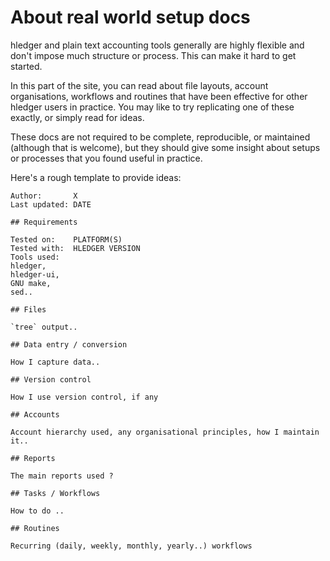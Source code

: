 # About real world setup docs

hledger and plain text accounting tools generally are highly flexible
and don't impose much structure or process. This can make it hard to
get started.

In this part of the site, you can read about file layouts, account
organisations, workflows and routines that have been effective for
other hledger users in practice. You may like to try replicating one
of these exactly, or simply read for ideas.

These docs are not required to be complete, reproducible, or
maintained (although that is welcome), but they should give some
insight about setups or processes that you found useful in practice.

Here's a rough template to provide ideas:

```
Author:       X  
Last updated: DATE  

## Requirements

Tested on:    PLATFORM(S)  
Tested with:  HLEDGER VERSION  
Tools used: 
hledger, 
hledger-ui, 
GNU make, 
sed..

## Files

`tree` output..

## Data entry / conversion

How I capture data..

## Version control

How I use version control, if any

## Accounts

Account hierarchy used, any organisational principles, how I maintain it..

## Reports

The main reports used ?

## Tasks / Workflows

How to do ..

## Routines

Recurring (daily, weekly, monthly, yearly..) workflows
```
